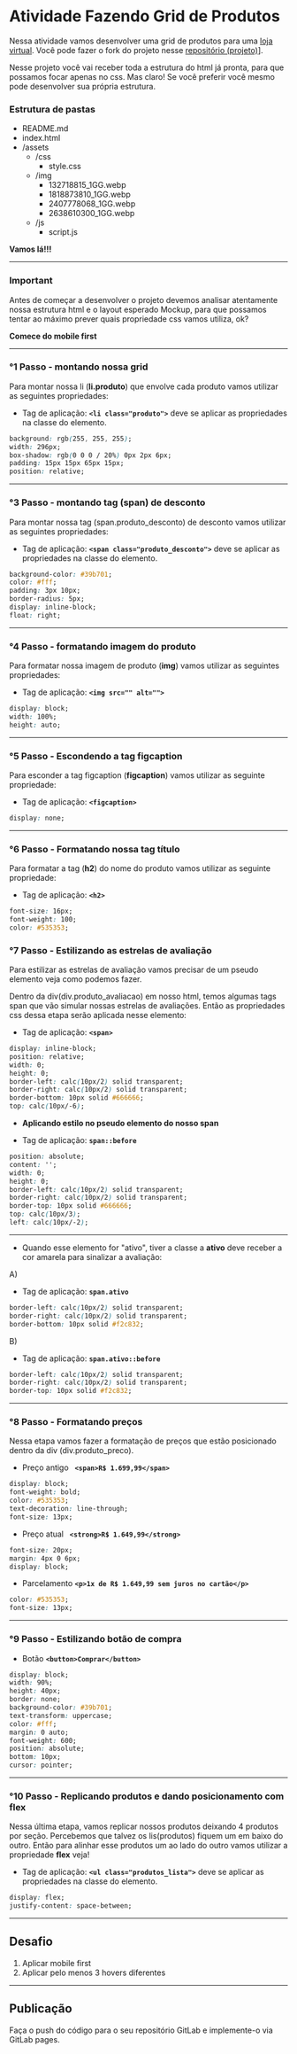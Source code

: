 # Atividade Fazendo Grid de Produtos

Nessa atividade vamos desenvolver uma grid de produtos para uma [loja virtual](./Mockup.png).
Você pode fazer o fork do projeto nesse [repositório (projeto)](https://gitlab.com/kenzie-academy-brasil/se/fe/sprint-3-css-week/activity-grid-de-produtos)]. 

Nesse projeto você vai receber toda a estrutura do html já pronta, para que possamos focar apenas no css. Mas claro! Se você preferir você mesmo pode desenvolver sua própria estrutura.

### Estrutura de pastas

- README.md
- index.html
- /assets
    - /css
        - style.css
    - /img
        - 132718815_1GG.webp
        - 1818873810_1GG.webp
        - 2407778068_1GG.webp
        - 2638610300_1GG.webp
    - /js
        - script.js


__Vamos lá!!!__

---

### Important

Antes de começar a desenvolver o projeto devemos analisar atentamente nossa estrutura html e o layout esperado Mockup, para que possamos tentar ao máximo prever quais propriedade css vamos utiliza, ok?

__Comece do mobile first__

---

### °1 Passo - montando nossa grid

Para montar nossa li (__li.produto__) que envolve cada produto vamos utilizar as seguintes propriedades:

- Tag de aplicação: __`<li class="produto">`__ deve se aplicar as propriedades na classe do elemento.

```css
background: rgb(255, 255, 255);
width: 296px;
box-shadow: rgb(0 0 0 / 20%) 0px 2px 6px;
padding: 15px 15px 65px 15px;
position: relative;
```

---

### °3 Passo - montando tag (span) de desconto

Para montar nossa tag (span.produto_desconto) de desconto vamos utilizar as seguintes propriedades:

- Tag de aplicação: __`<span class="produto_desconto">`__ deve se aplicar as propriedades na classe do elemento.

```css
background-color: #39b701;
color: #fff;
padding: 3px 10px;
border-radius: 5px;
display: inline-block;
float: right;
```

---

### °4 Passo - formatando imagem do produto

Para formatar nossa imagem de produto (__img__) vamos utilizar as seguintes propriedades:

- Tag de aplicação: __`<img src="" alt="">`__ 

```css
display: block;
width: 100%;
height: auto;
```
---

### °5 Passo - Escondendo a tag figcaption

Para esconder a tag figcaption (__figcaption__) vamos utilizar as seguinte propriedade:

- Tag de aplicação: __`<figcaption>`__

```css
display: none;
```
---

### °6 Passo - Formatando nossa tag título

Para formatar a tag (__h2__) do nome do produto vamos utilizar as seguinte propriedade:

- Tag de aplicação: __`<h2>`__

```css
font-size: 16px;
font-weight: 100;
color: #535353;
```

### °7 Passo - Estilizando as estrelas de avaliação

Para estilizar as estrelas de avaliação vamos precisar de um pseudo elemento veja como podemos fazer.

Dentro da div(div.produto_avaliacao) em nosso html, temos algumas tags span que vão simular nossas estrelas de avaliações. Então as propriedades css dessa etapa serão aplicada nesse elemento:

- Tag de aplicação: __`<span>`__

```css
display: inline-block;
position: relative;
width: 0;
height: 0;
border-left: calc(10px/2) solid transparent;
border-right: calc(10px/2) solid transparent;
border-bottom: 10px solid #666666;
top: calc(10px/-6);
```

- __Aplicando estilo no pseudo elemento do nosso span__

- Tag de aplicação: __`span::before`__

```css
position: absolute;
content: '';
width: 0;
height: 0;
border-left: calc(10px/2) solid transparent;
border-right: calc(10px/2) solid transparent;
border-top: 10px solid #666666;
top: calc(10px/3);
left: calc(10px/-2);
```
---

- Quando esse elemento for "ativo", tiver a classe a __ativo__ deve receber a cor amarela para sinalizar a avaliação:

A)

- Tag de aplicação: __`span.ativo`__

```css
border-left: calc(10px/2) solid transparent;
border-right: calc(10px/2) solid transparent;
border-bottom: 10px solid #f2c832;
```

B)

- Tag de aplicação: __`span.ativo::before`__

```css
border-left: calc(10px/2) solid transparent;
border-right: calc(10px/2) solid transparent;
border-top: 10px solid #f2c832;
```
---

### °8 Passo - Formatando preços

Nessa etapa vamos fazer a formatação de preços que estão posicionado dentro da div (div.produto_preco).

- Preço antigo __` <span>R$ 1.699,99</span>`__ 

```css
display: block;
font-weight: bold;
color: #535353;
text-decoration: line-through;
font-size: 13px;
```

- Preço atual __` <strong>R$ 1.649,99</strong>`__ 

```css
font-size: 20px;
margin: 4px 0 6px;
display: block;
```

- Parcelamento __`<p>1x de R$ 1.649,99 sem juros no cartão</p>`__ 

```css
color: #535353;
font-size: 13px;
```

---

### °9 Passo - Estilizando botão de compra

- Botão  __`<button>Comprar</button>`__

```css
display: block;
width: 90%;
height: 40px;
border: none;
background-color: #39b701;
text-transform: uppercase;
color: #fff;
margin: 0 auto;
font-weight: 600;
position: absolute;
bottom: 10px;
cursor: pointer;
```

---

### °10 Passo - Replicando produtos e dando posicionamento com flex

Nessa última etapa, vamos replicar nossos produtos deixando 4 produtos por seção.
Percebemos que talvez os lis(produtos) fiquem um em baixo do outro. Então para alinhar esse produtos um ao lado do outro vamos utilizar a propriedade __flex__ veja!

- Tag de aplicação: __`<ul class="produtos_lista">`__ deve se aplicar as propriedades na classe do elemento.

```css
display: flex;
justify-content: space-between;
```

---

## Desafio 

1. Aplicar mobile first 
2. Aplicar pelo menos 3 hovers diferentes

---
## Publicação

Faça o push do código para o seu repositório GitLab e implemente-o via GitLab pages.
